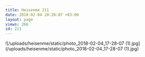 ```yaml
---
title: Heisenme 211
date: 2018-02-04 20:28:07 +03:00
layout: page
views: 266
id: 211
---
```


![/uploads/heisenme/static/photo_2018-02-04_17-28-07 (1).jpg](/uploads/heisenme/static/photo_2018-02-04_17-28-07 (1).jpg)
